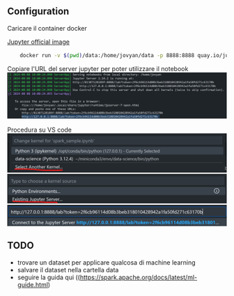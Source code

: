 ## Configuration
Caricare il container docker

[Jupyter official image](https://hub.docker.com/r/jupyter/pyspark-notebook)
```bash
    docker run -v $(pwd)/data:/home/jovyan/data -p 8888:8888 quay.io/jupyter/pyspark-notebook 
```


Copiare l'URL del server jupyter per poter utilizzare il notebook 
![alt text](images/image.png)

Procedura su VS code
![alt text](images/image-1.png)
![alt text](images/image-2.png)
![alt text](images/image-3.png)


## TODO
- trovare un dataset per applicare qualcosa di machine learning
- salvare il dataset nella cartella data
- seguire la guida qui ((https://spark.apache.org/docs/latest/ml-guide.html)
